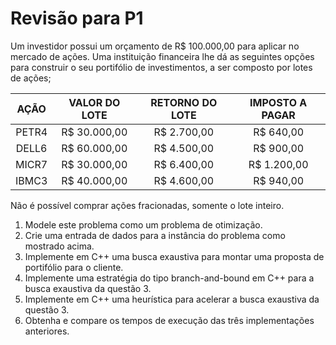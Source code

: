 # Revisão para P1

Um investidor possui um orçamento de R$ 100.000,00 para aplicar no mercado de ações. Uma instituição financeira lhe dá as seguintes opções para construir o seu portifólio de investimentos, a ser composto por lotes de ações;

| **AÇÃO** | **VALOR DO LOTE** | **RETORNO DO LOTE** | **IMPOSTO A PAGAR** |
|:--------:|:-----------------:|:-------------------:|:-------------------:|
|   PETR4  |    R$ 30.000,00   |     R$ 2.700,00     |      R$ 640,00      |
|   DELL6  |    R$ 60.000,00   |     R$ 4.500,00     |      R$ 900,00      |
|   MICR7  |    R$ 30.000,00   |     R$ 6.400,00     |     R$ 1.200,00     |
|   IBMC3  |    R$ 40.000,00   |     R$ 4.600,00     |      R$ 940,00      |

Não é possível comprar ações fracionadas, somente o lote inteiro. 

1. Modele este problema como um problema de otimização.
2. Crie uma entrada de dados para a instância do problema como mostrado acima.
3. Implemente em C++ uma busca exaustiva para montar uma proposta de portifólio para o cliente.
4. Implemente uma estratégia do tipo branch-and-bound em C++ para a busca exaustiva da questão 3.
5. Implemente em C++ uma heurística para acelerar a busca exaustiva da questão 3.
6. Obtenha e compare os tempos de execução das três implementações anteriores.




